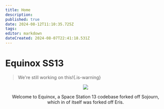 ```yaml
---
title: Home
description: 
published: true
date: 2024-08-12T11:10:35.725Z
tags: 
editor: markdown
dateCreated: 2024-08-07T22:41:18.531Z
---
```


# Equinox SS13

> We're still working on this!{.is-warning}

<!-- ![wikibanner1.png](/wikibanner1.png) -->
<center>
  <img src="https://wiki.bluespace.engineer/wikibanner1.png" />
  

Welcome to Equinox, a Space Station 13 codebase forked off Sojourn, which in of itself was forked off Eris.
</center>

